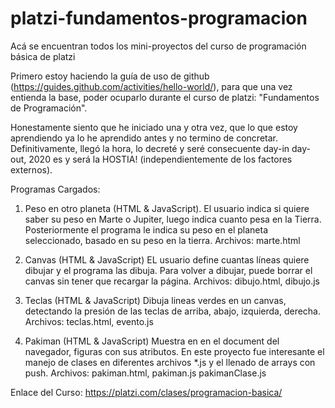 # platzi-fundamentos-programacion
Acá se encuentran todos los mini-proyectos del curso de programación básica de platzi

Primero estoy haciendo la guía de uso de github (https://guides.github.com/activities/hello-world/), para que una vez entienda la base, poder ocuparlo durante el curso de platzi: "Fundamentos de Programación".

Honestamente siento que he iniciado una y otra vez, que lo que estoy aprendiendo ya lo he aprendido antes y no termino de concretar. Definitivamente, llegó la hora, lo decreté y seré consecuente day-in day-out, 2020 es y será la HOSTIA! (independientemente de los factores externos). 

Programas Cargados:
1) Peso en otro planeta (HTML & JavaScript).
El usuario indica si quiere saber su peso en Marte o Jupiter, luego indica cuanto pesa en la Tierra. Posteriormente el programa le indica su peso en el planeta seleccionado, basado en su peso en la tierra. Archivos: marte.html

2) Canvas (HTML & JavaScript)
EL usuario define cuantas líneas quiere dibujar y el programa las dibuja. Para volver a dibujar, puede borrar el canvas sin tener que recargar la página. Archivos: dibujo.html, dibujo.js

3) Teclas (HTML & JavaScript)
Dibuja lineas verdes en un canvas, detectando la presión de las teclas de arriba, abajo, izquierda, derecha. Archivos: teclas.html, evento.js

4) Pakiman (HTML & JavaScript)
Muestra en en el document del navegador, figuras con sus atributos. En este proyecto fue interesante el manejo de clases en diferentes archivos *.js y el llenado de arrays con push. Archivos: pakiman.html, pakiman.js pakimanClase.js

Enlace del Curso: https://platzi.com/clases/programacion-basica/
